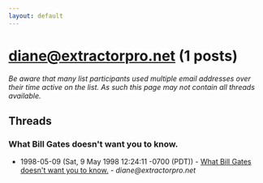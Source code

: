```yaml
---
layout: default
---
```


# diane@extractorpro.net (1 posts)

_Be aware that many list participants used multiple email addresses over their time active on the list. As such this page may not contain all threads available._

## Threads

### What Bill Gates doesn't want you to know.
+ 1998-05-09 (Sat, 9 May 1998 12:24:11 -0700 (PDT)) - [What Bill Gates doesn't want you to know.](/archive/1998/05/351479d0a23ffac0bbee2dfcea48fcaf400d42c69ee0d336cb1bdca81a2bb883) - _diane@extractorpro.net_

